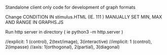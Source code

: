 Standalone client only code for development of graph formats

Change CONDITION IN stimulus.HTML (IE. 111 )
MANUALLY SET MIN, MAX AND RANGE IN GRAPHS.JS

Run http server in directory
( ie python3 -m http.server )



//explicit: 1 (control), 2(text/image), 3(interactive)
//implicit: 1 (control), 2(impasse)
//axis: 1(orthogonal), 2(partial), 3(diagonal)
